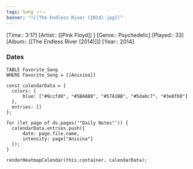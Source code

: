 ```yaml
---
tags: Song ⭐⭐⭐ 
banner: "![[The Endless River (2014).jpg]]"
---
```

[Time:: 3:17]
[Artist:: [[Pink Floyd]] ]
[Genre:: Psychedelic]
[Played:: 33]
[Album:: [[The Endless River (2014)]]]
[Year:: 2014]
### Dates
````dataview
TABLE Favorite_Song
WHERE Favorite_Song = [[Anisina]]
````
  ```dataviewjs
const calendarData = { 
	colors: { 
		blue: ["#9ccfd8", "#5BAAB8", "#57A1BB", "#5da8c7", "#3e8fb0"] 
	}, 
	entries: [] 
}; 

for (let page of dv.pages('"Daily Notes"')) { 
	calendarData.entries.push({ 
		date: page.file.name, 
		intensity: page["Anisina"]
	}); 
} 

renderHeatmapCalendar(this.container, calendarData);
```
